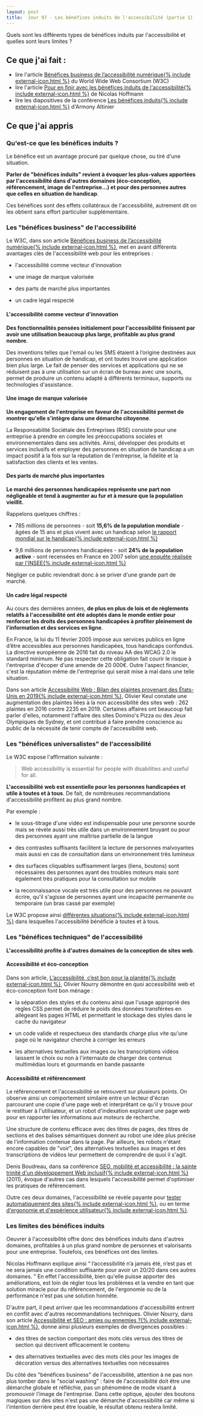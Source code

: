 ```yaml
---
layout: post
title:  Jour 97 - Les bénéfices induits de l'accessibilité (partie 1)
---
```


Quels sont les différents types de bénéfices induits par l'accessibilité et quelles sont leurs limites ?

## Ce que j'ai fait :
- lire l'article <a href="https://www.w3.org/WAI/business-case/fr">Bénéfices business de l’accessibilité numérique{% include external-icon.html %}</a> du World Wide Web Consortium (W3C)
- lire l'article <a href="https://www.nicolas-hoffmann.net/source/1629-Pour-en-finir-avec-les-benefices-induits-de-l-accessibilite.html">Pour en finir avec les bénéfices induits de l'accessibilité{% include external-icon.html %}</a> de Nicolas Hoffmann
- lire les diapositives de la conférence <a href="https://www.a11yparis.org/2019/a11yparis-2019-armony-altinier-benefices-induits.pdf">Les bénéfices induits{% include external-icon.html %}</a> d'Armony Altinier

## Ce que j'ai appris
### Qu'est-ce que les bénéfices induits ?
Le bénéfice est un avantage procuré par quelque chose, ou tiré d'une situation.

**Parler de "bénéfices induits" revient à évoquer les plus-values apportées par l'accessibilité dans d'autres domaines (éco-conception, référencement, image de l'entreprise...) et pour des personnes autres que celles en situation de handicap**.

Ces bénéfices sont des effets collatéraux de l'accessibilité, autrement dit on les obtient sans effort particulier supplémentaire.

### Les "bénéfices business" de l'accessibilité
Le W3C, dans son article <a href="https://www.w3.org/WAI/business-case/fr">Bénéfices business de l’accessibilité numérique{% include external-icon.html %}</a>, met en avant différents avantages clés de l'accessibilité web pour les entreprises :
- l'accessibilité comme vecteur d'innovation

- une image de marque valorisée

- des parts de marché plus importantes

- un cadre légal respecté

#### L'accessibilité comme vecteur d'innovation
**Des fonctionnalités pensées initialement pour l'accessibilité finissent par avoir une utilisation beaucoup plus large, profitable au plus grand nombre**.

Des inventions telles que l'email ou les SMS étaient à l’origine destinées aux personnes en situation de handicap, et ont toutes trouvé une application bien plus large. Le fait de penser des services et applications qui ne se réduisent pas à une utilisation sur un écran de bureau avec une souris, permet de produire un contenu adapté à différents terminaux, supports ou technologies d'assistance.

#### Une image de marque valorisée
**Un engagement de l'entreprise en faveur de l'accessibilité permet de montrer qu'elle s'intègre dans une démarche citoyenne**.

La Responsabilité Sociétale des Entreprises (RSE) consiste pour une entreprise à prendre en compte les préoccupations sociales et environnementales dans ses activités. Ainsi, développer des produits et services inclusifs et employer des personnes en situation de handicap a un impact positif à la fois sur la réputation de l'entreprise, la fidélité et la satisfaction des clients et les ventes.

#### Des parts de marché plus importantes
**Le marché des personnes handicapées représente une part non négligeable et tend à augmenter au fur et à mesure que la population vieillit.**

Rappelons quelques chiffres :
- 785 millions de personnes - soit **15,6% de la population mondiale** - âgées de 15 ans et plus vivent avec un handicap selon <a href="https://apps.who.int/iris/bitstream/handle/10665/70671/WHO_NMH_VIP_11.02_fre.pdf;jsessionid=141FE9AE213D88C487A5BDAAC9B4ECD6?sequence=1">le rapport mondial sur le handicap{% include external-icon.html %}</a>

- 9,6 millions de personnes handicapées - soit **24% de la population active** - sont recensées en France en 2007 selon <a href="https://www.insee.fr/fr/statistiques/1373648?sommaire=1373710">une enquête réalisée par l'INSEE{% include external-icon.html %}</a>

Négliger ce public reviendrait donc à se priver d'une grande part de marché.

#### Un cadre légal respecté
Au cours des dernières années, **de plus en plus de lois et de réglements relatifs à l'accessibilité ont été adoptés dans le monde entier pour renforcer les droits des personnes handicapées à profiter pleinement de l’information et des services en ligne**.

En France, la loi du 11 février 2005 impose aux services publics en ligne d’être accessibles aux personnes handicapées, tous handicaps confondus. La directive européenne de 2016 fait du niveau AA des WCAG 2.0 le standard minimum. Ne pas respecter cette obligation fait courir le risque à l'entreprise d'écoper d'une amende de 20 000€. Outre l'aspect financier, c'est la réputation même de l'entreprise qui serait mise à mal dans une telle situation.

Dans son article <a href="https://blog.clever-age.com/fr/2020/01/24/accessibilite-bilan-des-plaintes-provenant-des-etats-unis-en-2019/">Accessibilité Web : Bilan des plaintes provenant des États-Unis en 2019{% include external-icon.html %}</a>, Olivier Keul constate une augmentation des plaintes liées à la non accessibilité des sites web&nbsp;: 262 plaintes en 2016 contre 2235 en 2019. Certaines affaires ont beaucoup fait parler d'elles, notamment l'affaire des sites Domino's Pizza ou des Jeux Olympiques de Sydney, et ont contribué à faire prendre conscience au public de la nécessité de tenir compte de l'accessibilité web.

### Les "bénéfices universalistes" de l'accessibilité
Le W3C expose l'affirmation suivante :

> Web accessibility is essential for people with disabilities and useful for all.

**L'accessibilité web est essentielle pour les personnes handicapées et utile à toutes et à tous**. De fait, de nombreuses recommandations d'accessibilité profitent au plus grand nombre.

Par exemple :
- le sous-titrage d'une vidéo est indispensable pour une personne sourde mais se révèle aussi très utile dans un environnement bruyant ou pour des personnes ayant une maîtrise partielle de la langue

- des contrastes suffisants facilitent la lecture de personnes malvoyantes mais aussi en cas de consultation dans un environnement très lumineux

- des surfaces cliquables suffisamment larges (liens, boutons) sont nécessaires des personnes ayant des troubles moteurs mais sont également très pratiques pour la consultation sur mobile

- la reconnaissance vocale est très utile pour des personnes ne pouvant écrire, qu'il s'agisse de personnes ayant une incapacité permanente ou temporaire (un bras cassé par exemple)

Le W3C propose ainsi <a href="https://www.w3.org/WAI/perspective-videos/" hreflang="en">différentes situations{% include external-icon.html %}</a> dans lesquelles l'accessibilité bénéficie à toutes et à tous.

### Les "bénéfices techniques" de l'accessibilité
**L'accessibilité profite à d'autres domaines de la conception de sites web**.

#### Accessibilité et éco-conception
Dans son article, <a href="https://openweb.eu.org/articles/l-accessibilite-c-est-bon-pour-la-planete">L’accessibilité, c’est bon pour la planète{% include external-icon.html %}</a>, Olivier Nourry démontre en quoi accessibilité web et éco-conception font bon ménage :
- la séparation des styles et du contenu ainsi que l'usage approprié des règles CSS permet de réduire le poids des données transférées en allégeant les pages HTML et permettant le stockage des styles dans le cache du navigateur

- un code valide et respectueux des standards charge plus vite qu'une page où le navigateur cherche à corriger les erreurs

- les alternatives textuelles aux images ou les transcriptions vidéos laissent le choix ou non à l'internaute de charger des contenus multimédias lours et gourmands en bande passante

#### Accessibilité et référencement
Le référencement et l'accessibilité se retrouvent sur plusieurs points. On observe ainsi un comportement similaire entre un lecteur d'écran parcourant une copie d'une page web et interprêtant ce qu'il y trouve pour le restituer à l'utilisateur, et un robot d'indexation explorant une page web pour en rapporter les informations aux moteurs de recherche.

Une structure de contenu efficace avec des titres de pages, des titres de sections et des balises sémantiques donnent au robot une idée plus précise de l'information contenue dans la page. Par ailleurs, les robots n'étant encore capables de "voir", des alternatives textuelles aux images et des transcriptions de vidéos leur permettent de comprendre de quoi il s'agit.

Denis Boudreau, dans sa conférence <a href="https://www.paris-web.fr/2011/conferences/seo-mobilite-et-accessibilite-la-sainte-trinite-dun-developpement-web-inclusif.php">SEO, mobilité et accessibilité : la sainte trinité d'un développement Web inclusif{% include external-icon.html %}</a> (2011), évoque d'autres cas dans lesquels l'accessibilité permet d'optimiser les pratiques de référencement.

Outre ces deux domaines, l'accessibilité se révèle payante pour <a href="http://webyboom.canalblog.com/archives/2010/07/14/18575980.html">tester automatiquement des sites{% include external-icon.html %}</a>, ou en terme <a href="https://www.apartedigital.com/ux-design/ergonomie-ux-accessibilite/">d'ergonomie et d'expérience utilisateur{% include external-icon.html %}</a>.

### Les limites des bénéfices induits
Oeuvrer à l'accessibilité offre donc des bénéfices induits dans d'autres domaines, profitables à un plus grand nombre de personnes et valorisants pour une entreprise. Toutefois, ces bénéfices ont des limites.

Nicolas Hoffmann explique ainsi <q> l’accessibilité n’a jamais été, n’est pas et ne sera jamais une condition suffisante pour avoir un 20/20 dans ces autres domaines. </q> En effet l'accessibilité, bien qu'elle puisse apporter des améliorations, est loin de régler tous les problèmes et la vendre en tant que solution miracle pour du référencement, de l'ergonomie ou de la performance n'est pas une solution honnête.

D'autre part, il peut arriver que les recommandations d'accessibilité entrent en conflit avec d'autres recommandations techniques. Olivier Nourry, dans son article <a href="https://accessiblog.fr/2011/12/accessibilite-et-seo-amies-ou-ennemies/">Accessibilité et SEO : amies ou ennemies ?{% include external-icon.html %}</a>, donne ainsi plusieurs exemples de divergences possibles :
-  des titres de section comportant des mots clés versus des titres de section qui décrivent efficacement le contenu

- des alternatives textuelles avec des mots clés pour les images de décoration versus des alternatives textuelles non nécessaires

Du côté des "bénéfices business" de l'accessibilité, attention à ne pas non plus tomber dans le "<span lang="en">social washing</span>" : faire de l'accessibilité doit être une démarche globale et réfléchie, pas un phénomène de mode visant à promouvoir l'image de l'entreprise. Dans cette optique, ajouter des boutons magiques sur des sites n'est pas une démarche d'accessibilité car même si l'intention derrière peut être louable, le résultat obtenu restera limité.